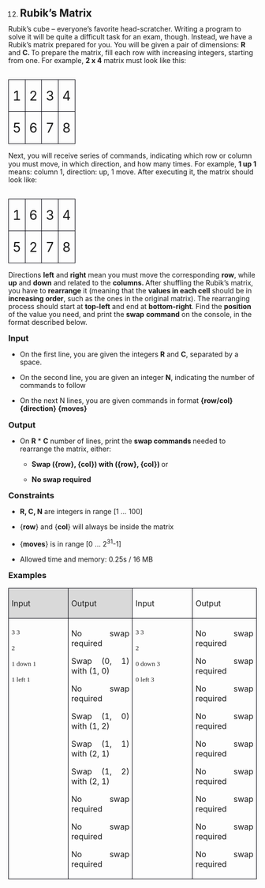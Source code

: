 <OL START=12>
	<LI><H2 CLASS="western" STYLE="margin-top: 0in; margin-bottom: 0.08in; line-height: 100%">
	Rubik’s Matrix</H2>
</OL>
<P CLASS="western" STYLE="margin-bottom: 0.14in; line-height: 115%">Rubik’s
cube – everyone’s favorite head-scratcher. Writing a program to
solve it will be quite a difficult task for an exam, though. Instead,
we have a Rubik’s matrix prepared for you. You will be given a pair
of dimensions: <B>R</B> and <B>C. </B>To prepare the matrix, fill
each row with increasing integers, starting from one. For example, <B>2
x 4</B> matrix must look like this:</P>
<P CLASS="western" STYLE="margin-bottom: 0.14in; line-height: 115%"><TABLE DIR="LTR" ALIGN=LEFT WIDTH=88 HSPACE=4 CELLPADDING=7 CELLSPACING=0>
	<COL WIDTH=7>
	<COL WIDTH=8>
	<COL WIDTH=8>
	<COL WIDTH=7>
	<TR VALIGN=TOP>
		<TD WIDTH=7 HEIGHT=16 STYLE="border: 1px solid #00000a; padding: 0in 0.08in">
			<P CLASS="western"><FONT SIZE=5 STYLE="font-size: 20pt">1</FONT></P>
		</TD>
		<TD WIDTH=8 STYLE="border: 1px solid #00000a; padding: 0in 0.08in">
			<P CLASS="western"><FONT SIZE=5 STYLE="font-size: 20pt">2</FONT></P>
		</TD>
		<TD WIDTH=8 STYLE="border: 1px solid #00000a; padding: 0in 0.08in">
			<P CLASS="western"><FONT SIZE=5 STYLE="font-size: 20pt">3</FONT></P>
		</TD>
		<TD WIDTH=7 STYLE="border: 1px solid #00000a; padding: 0in 0.08in">
			<P CLASS="western"><FONT SIZE=5 STYLE="font-size: 20pt">4</FONT></P>
		</TD>
	</TR>
	<TR VALIGN=TOP>
		<TD WIDTH=7 HEIGHT=15 STYLE="border: 1px solid #00000a; padding: 0in 0.08in">
			<P CLASS="western"><FONT SIZE=5 STYLE="font-size: 20pt">5</FONT></P>
		</TD>
		<TD WIDTH=8 STYLE="border: 1px solid #00000a; padding: 0in 0.08in">
			<P CLASS="western"><FONT SIZE=5 STYLE="font-size: 20pt">6</FONT></P>
		</TD>
		<TD WIDTH=8 STYLE="border: 1px solid #00000a; padding: 0in 0.08in">
			<P CLASS="western"><FONT SIZE=5 STYLE="font-size: 20pt">7</FONT></P>
		</TD>
		<TD WIDTH=7 STYLE="border: 1px solid #00000a; padding: 0in 0.08in">
			<P CLASS="western"><FONT SIZE=5 STYLE="font-size: 20pt">8</FONT></P>
		</TD>
	</TR>
</TABLE><BR><BR>
</P>
<P CLASS="western" STYLE="margin-bottom: 0.14in; line-height: 115%"><BR><BR>
</P>
<P CLASS="western" STYLE="margin-bottom: 0.14in; line-height: 115%">Next,
you will receive series of commands, indicating which row or column
you must move, in which direction, and how many times. For example, <B>1
up 1</B> means: column 1, direction: up, 1 move. After executing it,
the matrix should look like:</P>
<P CLASS="western" STYLE="margin-bottom: 0.14in; line-height: 115%"><TABLE DIR="LTR" ALIGN=LEFT WIDTH=88 HSPACE=4 CELLPADDING=7 CELLSPACING=0>
	<COL WIDTH=7>
	<COL WIDTH=8>
	<COL WIDTH=8>
	<COL WIDTH=7>
	<TR VALIGN=TOP>
		<TD WIDTH=7 HEIGHT=16 STYLE="border: 1px solid #00000a; padding: 0in 0.08in">
			<P CLASS="western"><FONT SIZE=5 STYLE="font-size: 20pt">1</FONT></P>
		</TD>
		<TD WIDTH=8 STYLE="border: 1px solid #00000a; padding: 0in 0.08in">
			<P CLASS="western"><FONT SIZE=5 STYLE="font-size: 20pt">6</FONT></P>
		</TD>
		<TD WIDTH=8 STYLE="border: 1px solid #00000a; padding: 0in 0.08in">
			<P CLASS="western"><FONT SIZE=5 STYLE="font-size: 20pt">3</FONT></P>
		</TD>
		<TD WIDTH=7 STYLE="border: 1px solid #00000a; padding: 0in 0.08in">
			<P CLASS="western"><FONT SIZE=5 STYLE="font-size: 20pt">4</FONT></P>
		</TD>
	</TR>
	<TR VALIGN=TOP>
		<TD WIDTH=7 HEIGHT=15 STYLE="border: 1px solid #00000a; padding: 0in 0.08in">
			<P CLASS="western"><FONT SIZE=5 STYLE="font-size: 20pt">5</FONT></P>
		</TD>
		<TD WIDTH=8 STYLE="border: 1px solid #00000a; padding: 0in 0.08in">
			<P CLASS="western"><FONT SIZE=5 STYLE="font-size: 20pt">2</FONT></P>
		</TD>
		<TD WIDTH=8 STYLE="border: 1px solid #00000a; padding: 0in 0.08in">
			<P CLASS="western"><FONT SIZE=5 STYLE="font-size: 20pt">7</FONT></P>
		</TD>
		<TD WIDTH=7 STYLE="border: 1px solid #00000a; padding: 0in 0.08in">
			<P CLASS="western"><FONT SIZE=5 STYLE="font-size: 20pt">8</FONT></P>
		</TD>
	</TR>
</TABLE><BR><BR>
</P>
<P CLASS="western" STYLE="margin-bottom: 0.14in; line-height: 115%"><BR><BR>
</P>
<P CLASS="western" STYLE="margin-bottom: 0.14in; line-height: 115%">Directions
<B>left</B> and <B>right</B> mean you must move the corresponding
<B>row</B>, while <B>up</B> and <B>down</B> and related to the
<B>columns. </B>After shuffling the Rubik’s matrix, you have to
<B>rearrange</B> it (meaning that the <B>values in each cell</B>
should be in <B>increasing order</B>, such as the ones in the
original matrix). The rearranging process should start at <B>top-left</B>
and end at <B>bottom-right</B>. Find the <B>position</B> of the value
you need, and print the <B>swap</B> <B>command</B> on the console, in
the format described below.</P>
<H3 CLASS="western" ALIGN=JUSTIFY STYLE="margin-top: 0in; margin-bottom: 0in">
Input</H3>
<UL>
	<LI><P STYLE="margin-bottom: 0.14in; line-height: 115%">On the first
	line, you are given the integers <B>R</B> and <B>C</B>, separated by
	a space.</P>
	<LI><P STYLE="margin-bottom: 0.14in; line-height: 115%">On the
	second line, you are given an integer <B>N</B>, indicating the
	number of commands to follow</P>
	<LI><P STYLE="margin-bottom: 0.14in; line-height: 115%">On the next
	N lines, you are given commands in format <B>{row/col} {direction}
	{moves}</B></P>
</UL>
<H3 CLASS="western" ALIGN=JUSTIFY STYLE="margin-top: 0in; margin-bottom: 0in">
Output</H3>
<UL>
	<LI><P STYLE="margin-bottom: 0.14in; line-height: 115%">On <B>R</B>
	* <B>C</B> number of lines, print the <B>swap commands </B>needed to
	rearrange the matrix, either:</P>
	<UL>
		<LI><P STYLE="margin-bottom: 0.14in; line-height: 115%"><B>Swap
		({row}, {col}) with ({row}, {col})   </B>or</P>
		<LI><P STYLE="margin-bottom: 0.14in; line-height: 115%"><B>No swap
		required</B></P>
	</UL>
</UL>
<H3 CLASS="western" ALIGN=JUSTIFY STYLE="margin-top: 0in; margin-bottom: 0in">
Constraints</H3>
<UL>
	<LI><P STYLE="margin-bottom: 0.14in; line-height: 115%"><B>R, C, N</B>
	are integers in range [1 … 100]</P>
	<LI><P STYLE="margin-bottom: 0.14in; line-height: 115%">{<B>row</B>}
	and {<B>col</B>} will always be inside the matrix</P>
	<LI><P STYLE="margin-bottom: 0.14in; line-height: 115%">{<B>moves</B>}
	is in range [0 … 2<SUP>31</SUP>-1]</P>
	<LI><P STYLE="margin-bottom: 0.14in; line-height: 115%">Allowed time
	and memory: 0.25s / 16 MB</P>
</UL>
<H3 CLASS="western" ALIGN=JUSTIFY STYLE="margin-top: 0in">Examples</H3>
<TABLE WIDTH=624 CELLPADDING=4 CELLSPACING=0>
	<COL WIDTH=147>
	<COL WIDTH=148>
	<COL WIDTH=148>
	<COL WIDTH=147>
	<TR VALIGN=TOP>
		<TD WIDTH=147 HEIGHT=11 BGCOLOR="#d9d9d9" STYLE="border: 1px solid #00000a; padding-top: 0.04in; padding-bottom: 0.04in; padding-left: 0.06in; padding-right: 0.06in">
			<P CLASS="western" ALIGN=JUSTIFY><FONT SIZE=3>Input</FONT></P>
		</TD>
		<TD WIDTH=148 BGCOLOR="#d9d9d9" STYLE="border: 1px solid #00000a; padding-top: 0.04in; padding-bottom: 0.04in; padding-left: 0.06in; padding-right: 0.06in">
			<P CLASS="western" ALIGN=JUSTIFY><FONT SIZE=3>Output</FONT></P>
		</TD>
		<TD WIDTH=148 STYLE="border: 1px solid #00000a; padding-top: 0.04in; padding-bottom: 0.04in; padding-left: 0.06in; padding-right: 0.06in">
			<P CLASS="western" ALIGN=JUSTIFY><FONT SIZE=3>Input</FONT></P>
		</TD>
		<TD WIDTH=147 STYLE="border: 1px solid #00000a; padding-top: 0.04in; padding-bottom: 0.04in; padding-left: 0.06in; padding-right: 0.06in">
			<P CLASS="western" ALIGN=JUSTIFY><FONT SIZE=3>Output</FONT></P>
		</TD>
	</TR>
	<TR VALIGN=TOP>
		<TD WIDTH=147 STYLE="border: 1px solid #00000a; padding-top: 0.04in; padding-bottom: 0.04in; padding-left: 0.06in; padding-right: 0.06in">
			<P CLASS="western" ALIGN=JUSTIFY STYLE="margin-bottom: 0in"><FONT FACE="Consolas, serif"><FONT SIZE=2 STYLE="font-size: 10pt">3
			3</FONT></FONT></P>
			<P CLASS="western" ALIGN=JUSTIFY STYLE="margin-bottom: 0in"><FONT FACE="Consolas, serif"><FONT SIZE=2 STYLE="font-size: 10pt">2</FONT></FONT></P>
			<P CLASS="western" ALIGN=JUSTIFY STYLE="margin-bottom: 0in"><FONT FACE="Consolas, serif"><FONT SIZE=2 STYLE="font-size: 10pt">1
			down 1</FONT></FONT></P>
			<P CLASS="western" ALIGN=JUSTIFY><FONT FACE="Consolas, serif"><FONT SIZE=2 STYLE="font-size: 10pt">1
			left 1</FONT></FONT></P>
		</TD>
		<TD WIDTH=148 STYLE="border: 1px solid #00000a; padding-top: 0.04in; padding-bottom: 0.04in; padding-left: 0.06in; padding-right: 0.06in">
			<P CLASS="western" ALIGN=JUSTIFY STYLE="margin-bottom: 0in">No
			swap required</P>
			<P CLASS="western" ALIGN=JUSTIFY STYLE="margin-bottom: 0in">Swap
			(0, 1) with (1, 0)</P>
			<P CLASS="western" ALIGN=JUSTIFY STYLE="margin-bottom: 0in">No
			swap required</P>
			<P CLASS="western" ALIGN=JUSTIFY STYLE="margin-bottom: 0in">Swap
			(1, 0) with (1, 2)</P>
			<P CLASS="western" ALIGN=JUSTIFY STYLE="margin-bottom: 0in">Swap
			(1, 1) with (2, 1)</P>
			<P CLASS="western" ALIGN=JUSTIFY STYLE="margin-bottom: 0in">Swap
			(1, 2) with (2, 1)</P>
			<P CLASS="western" ALIGN=JUSTIFY STYLE="margin-bottom: 0in">No
			swap required</P>
			<P CLASS="western" ALIGN=JUSTIFY STYLE="margin-bottom: 0in">No
			swap required</P>
			<P CLASS="western" ALIGN=JUSTIFY>No swap required</P>
		</TD>
		<TD WIDTH=148 STYLE="border: 1px solid #00000a; padding-top: 0.04in; padding-bottom: 0.04in; padding-left: 0.06in; padding-right: 0.06in">
			<P CLASS="western" ALIGN=JUSTIFY STYLE="margin-bottom: 0in"><FONT FACE="Consolas, serif"><FONT SIZE=2 STYLE="font-size: 10pt">3
			3</FONT></FONT></P>
			<P CLASS="western" ALIGN=JUSTIFY STYLE="margin-bottom: 0in"><FONT FACE="Consolas, serif"><FONT SIZE=2 STYLE="font-size: 10pt">2</FONT></FONT></P>
			<P CLASS="western" ALIGN=JUSTIFY STYLE="margin-bottom: 0in"><FONT FACE="Consolas, serif"><FONT SIZE=2 STYLE="font-size: 10pt">0
			down 3</FONT></FONT></P>
			<P CLASS="western" ALIGN=JUSTIFY><FONT FACE="Consolas, serif"><FONT SIZE=2 STYLE="font-size: 10pt">0
			left 3</FONT></FONT></P>
		</TD>
		<TD WIDTH=147 STYLE="border: 1px solid #00000a; padding-top: 0.04in; padding-bottom: 0.04in; padding-left: 0.06in; padding-right: 0.06in">
			<P CLASS="western" ALIGN=JUSTIFY STYLE="margin-bottom: 0in">No
			swap required</P>
			<P CLASS="western" ALIGN=JUSTIFY STYLE="margin-bottom: 0in">No
			swap required</P>
			<P CLASS="western" ALIGN=JUSTIFY STYLE="margin-bottom: 0in">No
			swap required</P>
			<P CLASS="western" ALIGN=JUSTIFY STYLE="margin-bottom: 0in">No
			swap required</P>
			<P CLASS="western" ALIGN=JUSTIFY STYLE="margin-bottom: 0in">No
			swap required</P>
			<P CLASS="western" ALIGN=JUSTIFY STYLE="margin-bottom: 0in">No
			swap required</P>
			<P CLASS="western" ALIGN=JUSTIFY STYLE="margin-bottom: 0in">No
			swap required</P>
			<P CLASS="western" ALIGN=JUSTIFY STYLE="margin-bottom: 0in">No
			swap required</P>
			<P CLASS="western" ALIGN=JUSTIFY>No swap required</P>
		</TD>
	</TR>
</TABLE>